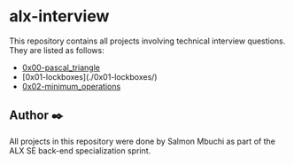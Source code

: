 # alx-interview

This repository contains all projects involving technical interview questions. They are listed as follows:

- [0x00-pascal_triangle](./0x00-pascal_triangle)
- [0x01-lockboxes](./0x01-lockboxes/\)
- [0x02-minimum_operations](./0x02-minimum_operations)

## Author ✒️

All projects in this repository were done by Salmon Mbuchi as part of the ALX SE back-end specialization sprint.
